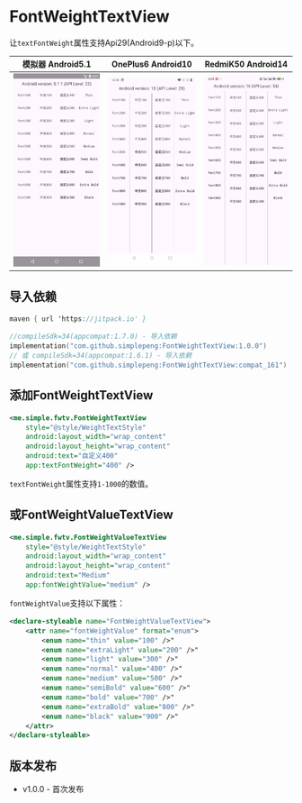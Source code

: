 # FontWeightTextView

让`textFontWeight`属性支持Api29(Android9-p)以下。

| 模拟器 Android5.1            | OnePlus6 Android10           | RedmiK50 Android14           |
| ---------------------------- | ---------------------------- | ---------------------------- |
| ![](files/icon_android5.png) | ![](files/icon_android10.png) | ![](files/icon_android14.png) |

## 导入依赖

```kotlin
maven { url 'https://jitpack.io' }
```

```kotlin
//compileSdk=34(appcompat:1.7.0) - 导入依赖
implementation("com.github.simplepeng:FontWeightTextView:1.0.0") 
// 或 compileSdk=34(appcompat:1.6.1) - 导入依赖
implementation("com.github.simplepeng:FontWeightTextView:compat_161")
```

## 添加FontWeightTextView

```xml
<me.simple.fwtv.FontWeightTextView
    style="@style/WeightTextStyle"
    android:layout_width="wrap_content"
    android:layout_height="wrap_content"
    android:text="自定义400"
    app:textFontWeight="400" />
```

`textFontWeight`属性支持`1-1000`的数值。

## 或FontWeightValueTextView

```xml
<me.simple.fwtv.FontWeightValueTextView
    style="@style/WeightTextStyle"
    android:layout_width="wrap_content"
    android:layout_height="wrap_content"
    android:text="Medium"
    app:fontWeightValue="medium" />
```

`fontWeightValue`支持以下属性：

```xml
<declare-styleable name="FontWeightValueTextView">
    <attr name="fontWeightValue" format="enum">
        <enum name="thin" value="100" />"
        <enum name="extraLight" value="200" />"
        <enum name="light" value="300" />"
        <enum name="normal" value="400" />"
        <enum name="medium" value="500" />"
        <enum name="semiBold" value="600" />"
        <enum name="bold" value="700" />"
        <enum name="extraBold" value="800" />"
        <enum name="black" value="900" />"
    </attr>
</declare-styleable>
```

## 版本发布

* v1.0.0 - 首次发布